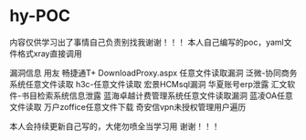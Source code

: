 # hy-POC
内容仅供学习出了事情自己负责别找我谢谢！！！
本人自己编写的poc，yaml文件格式xray直接调用

漏洞信息
用友 畅捷通T+ DownloadProxy.aspx 任意文件读取漏洞
泛微-协同商务系统任意文件读取
h3c-任意文件读取
宏景HCMsql漏洞
华夏账号erp泄露
汇文软件-书目检索系统信息泄露
蓝海卓越计费管理系统任意文件读取漏洞
蓝凌OA任意文件读取
万户zoffice任意文件下载
奇安信vpn未授权管理用户遍历

本人会持续更新自己写的，大佬勿喷全当学习用
谢谢！！！
